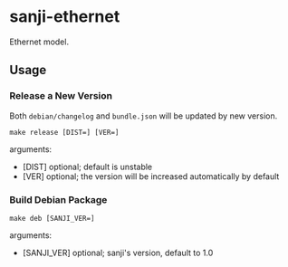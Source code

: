 # sanji-ethernet
Ethernet model.

## Usage

### Release a New Version
Both `debian/changelog` and `bundle.json` will be updated by new version.

```
make release [DIST=] [VER=]
```

arguments:
 - [DIST]     optional; default is unstable
 - [VER]      optional; the version will be increased automatically by default

### Build Debian Package
```
make deb [SANJI_VER=]
```

arguments:
 - [SANJI_VER]  optional; sanji's version, default to 1.0

